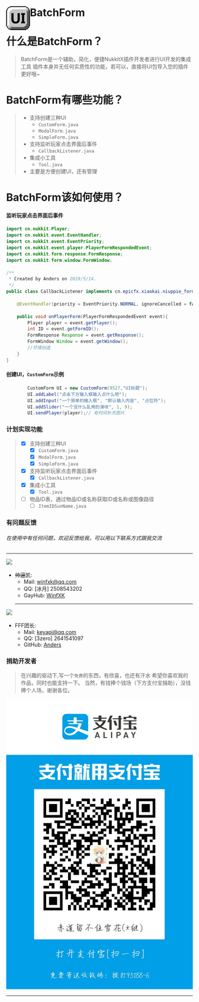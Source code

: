 <h1>BatchForm<img src="https://raw.githubusercontent.com/xkmp/BatchForm/master/UI_iocn.png" height="64" width="64" align="left"></img></h1>

# 什么是BatchForm？
> BatchForm是一个辅助，简化，便捷NukkitX插件开发者进行UI开发的集成工具
> 插件本身并无任何实质性的功能，若可以，直接将UI包导入您的插件更好哦~ 

# BatchForm有哪些功能？
> - 支持创建三种UI
>   - `CustomForm.java`
>   - `ModalForm.java`
>   - `SimpleForm.java`
> - 支持监听玩家点击界面后事件
>   - `CallbackListener.java`
> - 集成小工具
>   - `Tool.java`
> - 主要是方便创建UI，还有管理

# BatchForm该如何使用？
#### 监听玩家点击界面后事件
```java
import cn.nukkit.Player;
import cn.nukkit.event.EventHandler;
import cn.nukkit.event.EventPriority;
import cn.nukkit.event.player.PlayerFormRespondedEvent;
import cn.nukkit.form.response.FormResponse;
import cn.nukkit.form.window.FormWindow;

/**
 * Created by Anders on 2019/5/14.
 */
public class CallbackListener implements cn.epicfx.xiaokai.niuppie_form.CallbackListener{

	@EventHandler(priority = EventPriority.NORMAL, ignoreCancelled = false)

	public void onPlayerForm(PlayerFormRespondedEvent event){
		Player player = event.getPlayer();
		int ID = event.getFormID();
		FormResponse Response = event.getResponse();
		FormWindow Window = event.getWindow();
		//尽情创造
    }
}
```
#### 创建UI，`CustomForm`示例
```java
		CustomForm UI = new CustomForm(9527,"UI标题");
		UI.addLabel("点击下方输入框输入点什么吧");
		UI.addInput("一个简单的输入框", "默认输入内容", "占位符");
		UI.addSlider("一个没什么乱用的滑块", 1, 9);
		UI.sendPlayer(player);// 有时间补充图片
```

### 计划实现功能
> - [x] 支持创建三种UI
>   - [x] `CustomForm.java`
>   - [x] `ModalForm.java`
>   - [x] `SimpleForm.java`
> - [x] 支持监听玩家点击界面后事件
>   - [x] `CallbackListener.java`
> - [x] 集成小工具
>   - [x] `Tool.java`
> - [ ] 物品ID表，通过物品ID或名称获取ID或名称或图像路径
>   - [ ] `ItemIDSunName.java`

### 有问题反馈
###### 在使用中有任何问题，欢迎反馈给我，可以用以下联系方式跟我交流
---
![](http://q2.qlogo.cn/headimg_dl?bs=2508543202&dst_uin=2508543202&dst_uin=2508543202&;dst_uin=2508543202&spec=100&url_enc=0&referer=bu_interface&term_type=PC)
- ~~帅逼~~凯:
  - Mail: winfxk@qq.com
  - QQ: [冰月] 2508543202
  - GayHub: [WinfXK](https://github.com/WinfXK)
  ---
![](http://q2.qlogo.cn/headimg_dl?bs=2641541097&dst_uin=2641541097&dst_uin=2641541097&;dst_uin=2641541097&spec=100&url_enc=0&referer=bu_interface&term_type=PC)
- FFF团长:
  - Mail: keyapi@qq.com
  - QQ: [3zero] 2641541097
  - GitHub: [Anders](https://github.com/Anders233)

### 捐助开发者
> 在兴趣的驱动下,写一个`免费`的东西，有欣喜，也还有汗水
> 希望你喜欢我的作品，同时也能支持一下。
> 当然，有钱捧个钱场（下方支付宝捐助），没钱捧个人场，谢谢各位。

![](https://raw.githubusercontent.com/xkmp/BatchForm/master/Alipay.jpg)

----
